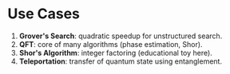 
# Use Cases

1. **Grover's Search**: quadratic speedup for unstructured search.
2. **QFT**: core of many algorithms (phase estimation, Shor).
3. **Shor's Algorithm**: integer factoring (educational toy here).
4. **Teleportation**: transfer of quantum state using entanglement.
